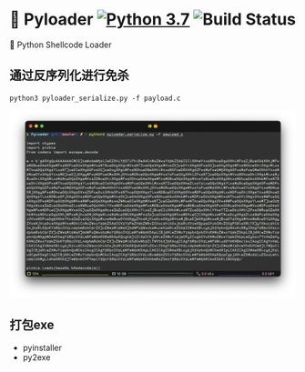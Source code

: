 # 🥀 Pyloader [![Python 3.7](https://img.shields.io/badge/Python-3.7-yellow.svg)](http://www.python.org/download/) ![Build Status](https://img.shields.io/badge/Version-0.1-red.svg)

🔧 Python Shellcode Loader

## 通过反序列化进行免杀

```
python3 pyloader_serialize.py -f payload.c
```
![-w1026](media/16076077316690.jpg)



## 打包exe
- pyinstaller
- py2exe
